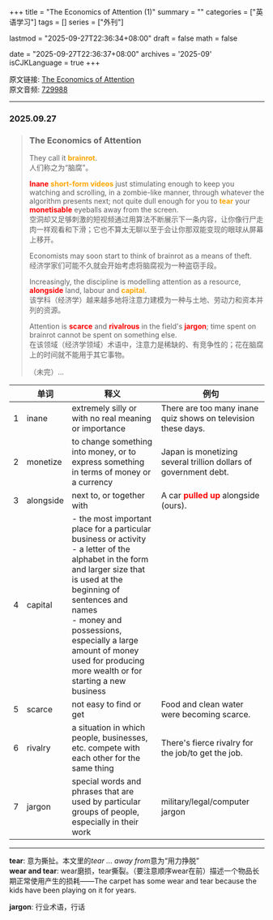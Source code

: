 +++
title = "The Economics of Attention (1)"
summary = ""
categories = ["英语学习"]
tags = []
series = ["外刊"]

lastmod = "2025-09-27T22:36:34+08:00"
draft = false
math = false

date = "2025-09-27T22:36:37+08:00"
archives = '2025-09'
isCJKLanguage = true
+++

原文链接: [The Economics of Attention](https://waikan.kekenet.com/#/waikanlisten/23/729988)  
原文音频: [729988](https://k7.kekenet.com/Sound/2025/09/459yw_5532251Qnk.mp3)

---

### 2025.09.27

> ### The Economics of Attention
>
> They call it <strong style="color: orange">brainrot</strong>.  
> 人们称之为“脑腐”。
>
> <strong style="color: red">Inane</strong> <strong style="color: orange">short-form videos</strong> just stimulating enough to keep you watching and scrolling, in a zombie-like manner, through whatever the algorithm presents next; not quite dull enough for you to <strong style="color: orange">tear</strong> your <strong style="color: red">monetisable</strong> eyeballs away from the screen.  
> 空洞却又足够刺激的短视频通过用算法不断展示下一条内容，让你像行尸走肉一样观看和下滑；它也不算太无聊以至于会让你那双能变现的眼球从屏幕上移开。
>
> Economists may soon start to think of brainrot as a means of theft.  
> 经济学家们可能不久就会开始考虑将脑腐视为一种盗窃手段。
>
> Increasingly, the discipline is modelling attention as a resource, <strong style="color: red">alongside</strong> land, labour and <strong style="color: orange">capital</strong>.  
> 该学科（经济学）越来越多地将注意力建模为一种与土地、劳动力和资本并列的资源。
>
> Attention is <strong style="color: red">scarce</strong> and <strong style="color: red">rivalrous</strong> in the field's <strong style="color: red">jargon</strong>; time spent on brainrot cannot be spent on something else.  
> 在该领域（经济学领域）术语中，注意力是稀缺的、有竞争性的；花在脑腐上的时间就不能用于其它事物。
>
> （未完）...

| | 单词 | 释义 | 例句 |
| --- | --- | --- | --- |
| 1 | inane | extremely silly or with no real meaning or importance | There are too many inane quiz shows on television these days. |
| 2 | monetize | to change something into money, or to express something in terms of money or a currency | Japan is monetizing several trillion dollars of government debt. |
| 3 | alongside | next to, or together with | A car <strong style="color: red">pulled up</strong> alongside (ours). |
| 4 | capital | - the most important place for a particular business or activity <br> - a letter of the alphabet in the form and larger size that is used at the beginning of sentences and names <br> - money and possessions, especially a large amount of money used for producing more wealth or for starting a new business | |
| 5 | scarce | not easy to find or get | Food and clean water were becoming scarce. |
| 6 | rivalry | a situation in which people, businesses, etc. compete with each other for the same thing | There's fierce rivalry for the job/to get the job. |
| 7 | jargon | special words and phrases that are used by particular groups of people, especially in their work | military/legal/computer jargon |

---

**tear**: 意为撕扯。本文里的*tear ... away from*意为“用力挣脱”  
**wear and tear**: wear磨损，tear撕裂。（要注意顺序wear在前）描述一个物品长期正常使用产生的损耗——The carpet has some wear and tear because the kids have been playing on it for years.

**jargon**: 行业术语，行话
